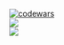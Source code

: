 
[![codewars](https://www.codewars.com/users/leonid25071993/badges/small)](https://www.codewars.com/users/leonid25071993)
<br/>
![](https://komarev.com/ghpvc/?username=AlexCole999)
<br/>
![](https://github-profile-summary-cards.vercel.app/api/cards/profile-details?username=AlexCole999&theme=solarized_dark)
<!--
**AlexCole999/AlexCole999** is a ✨ _special_ ✨ repository because its `README.md` (this file) appears on your GitHub profile.

Here are some ideas to get you started:

- 🔭 I’m currently working on ...
- 🌱 I’m currently learning ...
- 👯 I’m looking to collaborate on ...
- 🤔 I’m looking for help with ...
- 💬 Ask me about ...
- 📫 How to reach me: ...
- 😄 Pronouns: ...
- ⚡ Fun fact: ...
-->
